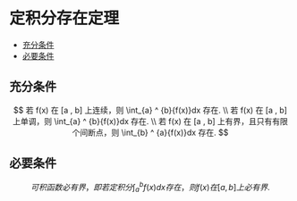 # 定积分存在定理

* [充分条件](#充分条件)
* [必要条件](#必要条件)

## 充分条件

$$
若 f(x) 在 [a , b] 上连续，则 \int_{a} ^ {b}{f(x)}dx 存在.
\\
若 f(x) 在 [a , b] 上单调，则 \int_{a} ^ {b}{f(x)}dx 存在.
\\
若 f(x) 在 [a , b] 上有界，且只有有限个间断点，则 \int_{b} ^ {a}{f(x)}dx 存在.
$$

## 必要条件

$$
可积函数必有界，即若定积分 \int_{a} ^ {b}{f(x)}dx 存在，则 f(x) 在 [a , b] 上必有界.
$$




